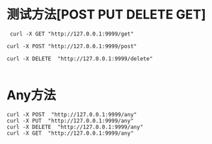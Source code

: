#  测试方法[POST  PUT  DELETE  GET]


```api
 curl -X GET "http://127.0.0.1:9999/get" 

curl -X POST "http://127.0.0.1:9999/post"   

curl -X DELETE  "http://127.0.0.1:9999/delete"   


```


#  Any方法

```api
curl -X POST  "http://127.0.0.1:9999/any"  
curl -X PUT  "http://127.0.0.1:9999/any"  
curl -X DELETE  "http://127.0.0.1:9999/any"
curl -X GET  "http://127.0.0.1:9999/any"  

```


